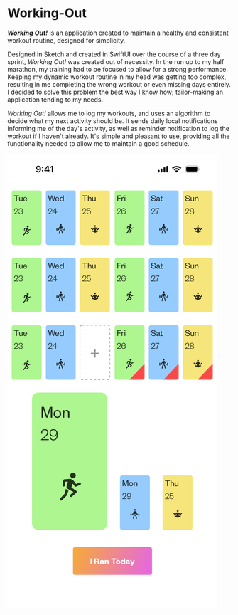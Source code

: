 # Working-Out
**_Working Out!_** is an application created to maintain a healthy and consistent workout routine, designed for simplicity.

Designed in Sketch and created in SwiftUI over the course of a three day sprint, *Working Out!* was created out of necessity. In the run up to my half marathon, my training had to be focused to allow for a strong performance. Keeping my dynamic workout routine in my head was getting too complex, resulting in me completing the wrong workout or even missing days entirely. I decided to solve this problem the best way I know how; tailor-making an application tending to my needs.

*Working Out!* allows me to log my workouts, and uses an algorithm to decide what my next activity should be. It sends daily local notifications informing me of the day's activity, as well as reminder notification to log the workout if I haven't already. It's simple and pleasant to use, providing all the functionality needed to allow me to maintain a good schedule.

![Screenshot of Working Out!](/Images/WorkingOutScreenshot2x.png)
